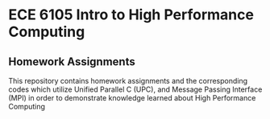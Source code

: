 # ECE 6105 Intro to High Performance Computing
## Homework Assignments
This repository contains homework assignments and the corresponding codes which utilize Unified Parallel C (UPC), and Message Passing Interface (MPI) in order to demonstrate knowledge learned about High Performance Computing